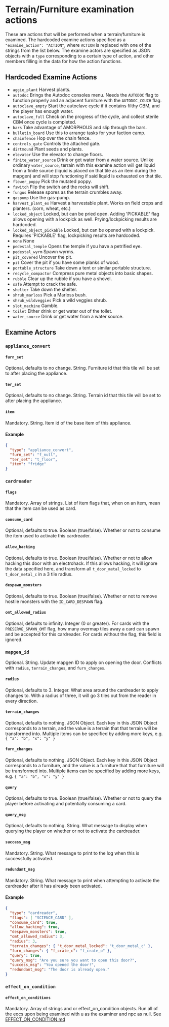 # Terrain/Furniture examination actions

These are actions that will be performed when a terrain/furniture is examined.
The hardcoded examine actions specified as a `"examine_action": "ACTION"`, where `ACTION` is replaced with one of the strings from the list below.
The examine actors are specified as JSON objects with a `type` corresponding to a certain type of action, and other members filling in the data for how the action functions.

## Hardcoded Examine Actions

- ```aggie_plant``` Harvest plants.
- ```autodoc``` Brings the Autodoc consoles menu. Needs the ```AUTODOC``` flag to function properly and an adjacent furniture with the ```AUTODOC_COUCH``` flag.
- ```autoclave_empty``` Start the autoclave cycle if it contains filthy CBM, and the player has enough water.
- ```autoclave_full``` Check on the progress of the cycle, and collect sterile CBM once cycle is completed.
- ```bars``` Take advantage of AMORPHOUS and slip through the bars.
- ```bulletin_board``` Use this to arrange tasks for your faction camp.
- ```chainfence``` Hop over the chain fence.
- ```controls_gate``` Controls the attached gate.
- ```dirtmound``` Plant seeds and plants.
- ```elevator``` Use the elevator to change floors.
- ```finite_water_source``` Drink or get water from a water source. Unlike ordinary `water_source`, terrain with this examine action will get liquid from a finite source (liquid is placed on that tile as an item during the mapgen) and will stop functioning if said liquid is exhausted on that tile.
- ```flower_poppy``` Pick the mutated poppy.
- ```fswitch``` Flip the switch and the rocks will shift.
- ```fungus``` Release spores as the terrain crumbles away.
- ```gaspump``` Use the gas-pump.
- ```harvest_plant_ex``` Harvest a harvestable plant. Works on field crops and planters. (corn, wheat, etc.)
- ```locked_object``` Locked, but can be pried open. Adding 'PICKABLE' flag allows opening with a lockpick as well. Prying/lockpicking results are hardcoded.
- ```locked_object_pickable``` Locked, but can be opened with a lockpick. Requires 'PICKABLE' flag, lockpicking results are hardcoded.
- ```none``` None
- ```pedestal_temple``` Opens the temple if you have a petrified eye.
- ```pedestal_wyrm``` Spawn wyrms.
- ```pit_covered``` Uncover the pit.
- ```pit``` Cover the pit if you have some planks of wood.
- ```portable_structure``` Take down a tent or similar portable structure.
- ```recycle_compactor``` Compress pure metal objects into basic shapes.
- ```rubble``` Clear up the rubble if you have a shovel.
- ```safe``` Attempt to crack the safe.
- ```shelter``` Take down the shelter.
- ```shrub_marloss``` Pick a Marloss bush.
- ```shrub_wildveggies``` Pick a wild veggies shrub.
- ```slot_machine``` Gamble.
- ```toilet``` Either drink or get water out of the toilet.
- ```water_source``` Drink or get water from a water source.

## Examine Actors

### `appliance_convert`

#### `furn_set`
Optional, defaults to no change.
String.
Furniture id that this tile will be set to after placing the appliance.

#### `ter_set`
Optional, defaults to no change.
String.
Terrain id that this tile will be set to after placing the appliance.

#### `item`
Mandatory.
String.
Item id of the base item of this appliance.

#### Example
```json
{
  "type": "appliance_convert",
  "furn_set": "f_null",
  "ter_set": "t_floor",
  "item": "fridge"
}
```

### `cardreader`

#### `flags`
Mandatory.
Array of strings.
List of item flags that, when on an item, mean that the item can be used as card.

#### `consume_card`
Optional, defaults to true.
Boolean (true/false).
Whether or not to consume the item used to activate this cardreader.

#### `allow_hacking`
Optional, defaults to true.
Boolean (true/false).
Whether or not to allow hacking this door with an electrohack.
If this allows hacking, it will ignore the data specified here, and transform all `t_door_metal_locked` to `t_door_metal_c` in a 3 tile radius.

#### `despawn_monsters`
Optional, defaults to true.
Boolean (true/false).
Whether or not to remove hostile monsters with the `ID_CARD_DESPAWN` flag.

#### `omt_allowed_radius`
Optional, defaults to infinity.
Integer (0 or greater).
For cards with the `PRESERVE_SPAWN_OMT` flag, how many overmap tiles away a card can spawn and be accepted for this cardreader.
For cards without the flag, this field is ignored.

### `mapgen_id`
Optional.
String.
Update mapgen ID to apply on opening the door.
Conflicts with `radius`, `terrain_changes`, and `furn_changes`.

#### `radius`
Optional, defaults to 3.
Integer.
What area around the cardreader to apply changes to.
With a radius of three, it will go 3 tiles out from the reader in every direction.

#### `terrain_changes`
Optional, defaults to nothing.
JSON Object.
Each key in this JSON Object corresponds to a terrain, and the value is a terrain that that terrain will be transformed into.
Multiple items can be specified by adding more keys, e.g. `{ "a": "b", "x": "y" }`

#### `furn_changes`
Optional, defaults to nothing.
JSON Object.
Each key in this JSON Object corresponds to a furniture, and the value is a furniture that that furniture will be transformed into.
Multiple items can be specified by adding more keys, e.g. `{ "a": "b", "x": "y" }`

#### `query`
Optional, defaults to true.
Boolean (true/false).
Whether or not to query the player before activating and potentially consuming a card.

#### `query_msg`
Optional, defaults to nothing.
String.
What message to display when querying the player on whether or not to activate the cardreader.

#### `success_msg`
Mandatory.
String.
What message to print to the log when this is successfully activated.

#### `redundant_msg`
Mandatory.
String.
What message to print when attempting to activate the cardreader after it has already been activated.

#### Example
```json
{
  "type": "cardreader",
  "flags": [ "SCIENCE_CARD" ],
  "consume_card": true,
  "allow_hacking": true,
  "despawn_monsters": true,
  "omt_allowed_radius": 3,
  "radius": 3,
  "terrain_changes": { "t_door_metal_locked": "t_door_metal_c" },
  "furn_changes": { "f_crate_c": "f_crate_o" },
  "query": true,
  "query_msg": "Are you sure you want to open this door?",
  "success_msg": "You opened the door!",
  "redundant_msg": "The door is already open."
}
```
### `effect_on_condition`

#### `effect_on_conditions`
Mandatory.
Array of strings and or effect_on_condition objects.
Run all of the eocs upon being examined with u as the examiner and npc as null. See [EFFECT_ON_CONDITION.md](EFFECT_ON_CONDITION.md)
